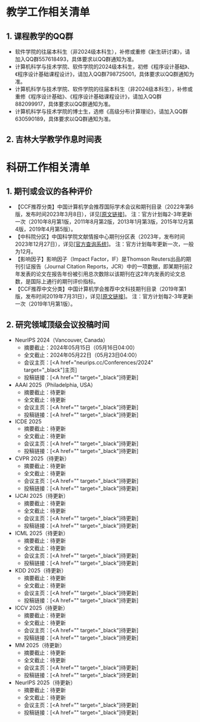 # 教学工作相关清单

## 1. 课程教学的QQ群
+ 软件学院的往届本科生（非2024级本科生），补修或重修《新生研讨课》，请加入QQ群557618493，具体要求以QQ群通知为准。
+ 计算机科学与技术学院、软件学院的2024级本科生，初修《程序设计基础》、《程序设计基础课程设计》，请加入QQ群798725001，具体要求以QQ群通知为准。
+ 计算机科学与技术学院、软件学院的往届本科生（非2024级本科生），补修或重修《程序设计基础》、《程序设计基础课程设计》，请加入QQ群882099917，具体要求以QQ群通知为准。
+ 计算机科学与技术学院的博士生，选修《高级分布计算理论》，请加入QQ群630590189，具体要求以QQ群通知为准。

## 2. 吉林大学教学作息时间表


# 科研工作相关清单

## 1. 期刊或会议的各种评价
+ 【CCF推荐分类】中国计算机学会推荐国际学术会议和期刊目录（2022年第6版，发布时间2023年3月8日），详见[<A href="https://www.ccf.org.cn/Academic_Evaluation/By_category/" target="_black">原文链接</A>]。
注：官方计划每2-3年更新一次（2010年8月第1版，2011年8月第2版，2013年1月第3版，2015年12月第4版，2019年4月第5版）。
+ 【中科院分区】中国科学院文献情报中心期刊分区表（2023年，发布时间2023年12月27日），详见[<A href="https://www.fenqubiao.com/" target="_black">官方查询系统</A>]。
注：官方计划每年更新一次，一般为12月。
+ 【影响因子】影响因子（Impact Factor，IF）是Thomson Reuters出品的期刊引证报告（Journal Citation Reports，JCR）中的一项数据，即某期刊前2年发表的论文在报告年份被引用总次数除以该期刊在这2年内发表的论文总数，是国际上通行的期刊评价指标。
+ 【CCF推荐中文分类】中国计算机学会推荐中文科技期刊目录（2019年第1版，发布时间2019年7月31日），详见[<A href="https://www.ccf.org.cn/Focus/2019-07-31/667609.shtml" target="_black">原文链接</A>]。
注：官方计划每2-3年更新一次（2019年1月第1版）。

## 2. 研究领域顶级会议投稿时间
+ NeurIPS 2024（Vancouver, Canada）
  + 摘要截止：2024年05月15日（05月16日04:00）
  + 全文截止：2024年05月22日（05月23日04:00）
  + 会议主页：[<A href="neurips.cc/Conferences/2024" target="_black"]主页</A>]
  + 投稿链接：[<A href="" target="_black"]待更新</A>]
+ AAAI 2025（Philadelphia, USA）
  + 摘要截止：待更新
  + 全文截止：待更新
  + 会议主页：[<A href="" target="_black"]待更新</A>]
  + 投稿链接：[<A href="" target="_black"]待更新</A>]
+ ICDE 2025
  + 摘要截止：待更新
  + 全文截止：待更新
  + 会议主页：[<A href="" target="_black"]待更新</A>]
  + 投稿链接：[<A href="" target="_black"]待更新</A>]
+ CVPR 2025（待更新）
  + 摘要截止：待更新
  + 全文截止：待更新
  + 会议主页：[<A href="" target="_black"]待更新</A>]
  + 投稿链接：[<A href="" target="_black"]待更新</A>]
+ IJCAI 2025（待更新）
  + 摘要截止：待更新
  + 全文截止：待更新
  + 会议主页：[<A href="" target="_black"]待更新</A>]
  + 投稿链接：[<A href="" target="_black"]待更新</A>]
+ ICML 2025（待更新）
  + 摘要截止：待更新
  + 全文截止：待更新
  + 会议主页：[<A href="" target="_black"]待更新</A>]
  + 投稿链接：[<A href="" target="_black"]待更新</A>]
+ KDD 2025（待更新）
  + 摘要截止：待更新
  + 全文截止：待更新
  + 会议主页：[<A href="" target="_black"]待更新</A>]
  + 投稿链接：[<A href="" target="_black"]待更新</A>]
+ ICCV 2025（待更新）
  + 摘要截止：待更新
  + 全文截止：待更新
  + 会议主页：[<A href="" target="_black"]待更新</A>]
  + 投稿链接：[<A href="" target="_black"]待更新</A>]
+ MM 2025（待更新）
  + 摘要截止：待更新
  + 全文截止：待更新
  + 会议主页：[<A href="" target="_black"]待更新</A>]
  + 投稿链接：[<A href="" target="_black"]待更新</A>]
+ NeurIPS 2025（待更新）
  + 摘要截止：待更新
  + 全文截止：待更新
  + 会议主页：[<A href="" target="_black"]待更新</A>]
  + 投稿链接：[<A href="" target="_black"]待更新</A>]
